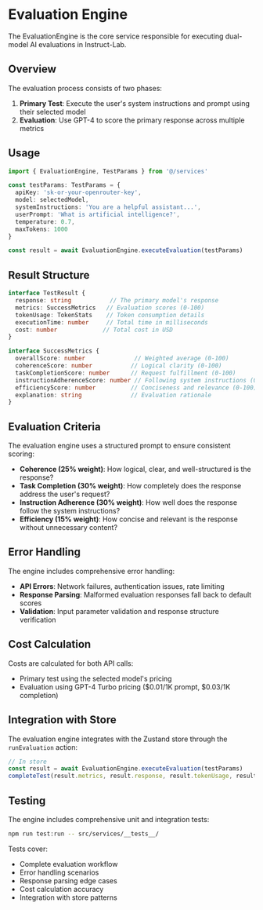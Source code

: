 # Evaluation Engine

The EvaluationEngine is the core service responsible for executing dual-model AI evaluations in Instruct-Lab.

## Overview

The evaluation process consists of two phases:
1. **Primary Test**: Execute the user's system instructions and prompt using their selected model
2. **Evaluation**: Use GPT-4 to score the primary response across multiple metrics

## Usage

```typescript
import { EvaluationEngine, TestParams } from '@/services'

const testParams: TestParams = {
  apiKey: 'sk-or-your-openrouter-key',
  model: selectedModel,
  systemInstructions: 'You are a helpful assistant...',
  userPrompt: 'What is artificial intelligence?',
  temperature: 0.7,
  maxTokens: 1000
}

const result = await EvaluationEngine.executeEvaluation(testParams)
```

## Result Structure

```typescript
interface TestResult {
  response: string           // The primary model's response
  metrics: SuccessMetrics   // Evaluation scores (0-100)
  tokenUsage: TokenStats    // Token consumption details
  executionTime: number     // Total time in milliseconds
  cost: number             // Total cost in USD
}

interface SuccessMetrics {
  overallScore: number              // Weighted average (0-100)
  coherenceScore: number           // Logical clarity (0-100)
  taskCompletionScore: number      // Request fulfillment (0-100)
  instructionAdherenceScore: number // Following system instructions (0-100)
  efficiencyScore: number          // Conciseness and relevance (0-100)
  explanation: string              // Evaluation rationale
}
```

## Evaluation Criteria

The evaluation engine uses a structured prompt to ensure consistent scoring:

- **Coherence (25% weight)**: How logical, clear, and well-structured is the response?
- **Task Completion (30% weight)**: How completely does the response address the user's request?
- **Instruction Adherence (30% weight)**: How well does the response follow the system instructions?
- **Efficiency (15% weight)**: How concise and relevant is the response without unnecessary content?

## Error Handling

The engine includes comprehensive error handling:

- **API Errors**: Network failures, authentication issues, rate limiting
- **Response Parsing**: Malformed evaluation responses fall back to default scores
- **Validation**: Input parameter validation and response structure verification

## Cost Calculation

Costs are calculated for both API calls:
- Primary test using the selected model's pricing
- Evaluation using GPT-4 Turbo pricing ($0.01/1K prompt, $0.03/1K completion)

## Integration with Store

The evaluation engine integrates with the Zustand store through the `runEvaluation` action:

```typescript
// In store
const result = await EvaluationEngine.executeEvaluation(testParams)
completeTest(result.metrics, result.response, result.tokenUsage, result.executionTime, result.cost)
```

## Testing

The engine includes comprehensive unit and integration tests:

```bash
npm run test:run -- src/services/__tests__/
```

Tests cover:
- Complete evaluation workflow
- Error handling scenarios
- Response parsing edge cases
- Cost calculation accuracy
- Integration with store patterns